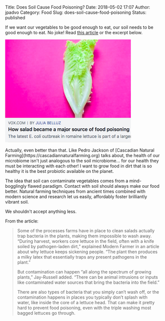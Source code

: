 Title: Does Soil Cause Food Poisoning?
Date: 2018-05-02 17:07
Author: jpadvo
Category: Food
Slug: does-soil-cause-food-poisoning
Status: published

If we want our vegetables to be good enough to eat, our soil needs to be good enough to eat. No joke! Read [this article](https://www.vox.com/science-and-health/2018/4/26/17282378/romaine-lettuce-recall-ecoli-yuma)<span class="text_exposed_show"> or the excerpt below.</span>

[![](./uploads/2018/08/Screen-Shot-2018-08-21-at-10.14.17-AM.png)](https://www.vox.com/science-and-health/2018/4/26/17282378/romaine-lettuce-recall-ecoli-yuma)

<div class="text_exposed_show">
Actually, even better than that. Like Pedro Jackson of [Cascadian Natural Farming](https://cascadiannaturalfarming.org) talks about, the health of our microbiome isn't just analogous to the soil microbiome... for our health they must be interacting with each other! I want to grow food in dirt that is so healthy it is the best probiotic available on the planet.

The idea that soil can contaminate vegetables comes from a mind-bogglingly flawed paradigm. Contact with soil should always make our food better. Natural farming techniques from ancient times combined with modern science and research let us easily, affordably foster brilliantly vibrant soil.

We shouldn't accept anything less.

From the article:

> Some of the processes farms have in place to clean salads actually trap bacteria in the plants, making them impossible to wash away. “During harvest, workers core lettuce in the field, often with a knife soiled by pathogen-laden dirt,” explained Modern Farmer in an article about why lettuce keeps sickening people. “The plant then produces a milky latex that essentially traps any present pathogens in the plant.”
>
> But contamination can happen “all along the spectrum of growing plants,” Jay-Russell added. “There can be animal intrusions or inputs like contaminated water sources that bring the bacteria into the field.”
>
> There are also types of bacteria that you simply can’t wash off, or the contamination happens in places you typically don’t splash with water, like inside the core of a lettuce head. That can make it pretty hard to prevent food poisoning, even with the triple washing most bagged lettuces go through.

</div>

